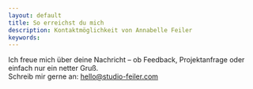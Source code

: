 ```yaml
---
layout: default
title: So erreichst du mich
description: Kontaktmöglichkeit von Annabelle Feiler
keywords:
---
```


Ich freue mich über deine Nachricht – ob Feedback, Projektanfrage oder einfach nur ein netter Gruß.  
Schreib mir gerne an: [hello@studio-feiler.com](mailto:hello@studio-feiler.com)
